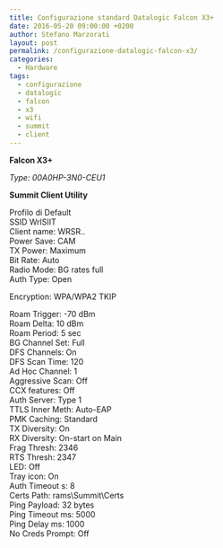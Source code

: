 ```yaml
---
title: Configurazione standard Datalogic Falcon X3+
date: 2016-05-20 09:00:00 +0200
author: Stefano Marzorati
layout: post
permalink: /configurazione-datalogic-falcon-x3/
categories:
  - Hardware
tags:
  - configurazione
  - datalogic
  - falcon
  - x3
  - wifi
  - summit
  - client
---
```

**Falcon X3+**   

*Type: 00A0HP-3N0-CEU1*

**Summit Client Utility**

Profilo di Default   
SSID WrlSIIT   
Client name: WRSR..   
Power Save: CAM   
TX Power: Maximum   
Bit Rate: Auto   
Radio Mode: BG rates full   
Auth Type: Open   

Encryption: WPA/WPA2 TKIP   

Roam Trigger: -70 dBm   
Roam Delta: 10 dBm   
Roam Period: 5 sec   
BG Channel Set: Full   
DFS Channels: On   
DFS Scan Time: 120   
Ad Hoc Channel: 1   
Aggressive Scan: Off   
CCX features: Off   
Auth Server: Type 1   
TTLS Inner Meth: Auto-EAP   
PMK Caching: Standard   
TX Diversity: On   
RX Diversity: On-start on Main   
Frag Thresh: 2346   
RTS Thresh: 2347   
LED: Off   
Tray icon: On   
Auth Timeout s: 8   
Certs Path: rams\Summit\Certs   
Ping Payload: 32 bytes   
Ping Timeout ms: 5000   
Ping Delay ms: 1000   
No Creds Prompt: Off   